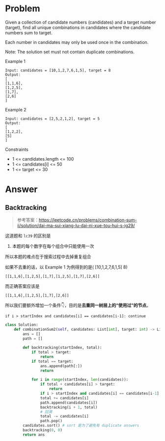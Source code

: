 # Problem
Given a collection of candidate numbers (candidates) and a target number (target), find all unique combinations in candidates where the candidate numbers sum to target.

Each number in candidates may only be used once in the combination.

Note: The solution set must not contain duplicate combinations.

Example 1
```
Input: candidates = [10,1,2,7,6,1,5], target = 8
Output: 
[
[1,1,6],
[1,2,5],
[1,7],
[2,6]
]
```

Example 2
```
Input: candidates = [2,5,2,1,2], target = 5
Output: 
[
[1,2,2],
[5]
]
```

Constraints
- 1 <= candidates.length <= 100
- 1 <= candidates[i] <= 50
- 1 <= target <= 30
# Answer
## Backtracking
> 参考答案：https://leetcode.cn/problems/combination-sum-ii/solution/dai-ma-sui-xiang-lu-dai-ni-xue-tou-hui-s-ig29/

这道题和 `lc39` 的区别是
1. 本题的每个数字在每个组合中只能使用一次

所以本题的难点在于搜索过程中去掉重复组合

如果不去重的话，以 Example 1 为例得到的是( [10,1,2,7,6,1,5] 8)
```
[[1,1,6],[1,2,5],[1,7],[1,2,5],[1,7],[2,6]]
```
而正确答案应该是
```
[[1,1,6],[1,2,5],[1,7],[2,6]]
```
所以我们要额外增加一个条件👇，目的是**去重同一树层上的“使用过”的节点**。
```
if i > startIndex and candidates[i] == candidates[i-1]: continue
```
```python
class Solution:
    def combinationSum2(self, candidates: List[int], target: int) -> List[List[int]]:
        ans = []
        path = []
        
        def backtracking(startIndex, total):
            if total > target:
                return
            if total == target:
                ans.append(path[:])
                return
            
            for i in range(startIndex, len(candidates)):
                if total + candidates[i] > target:
                    return
                if i > startIndex and candidates[i] == candidates[i-1]: continue
                total += candidates[i]
                path.append(candidates[i])
                backtracking(i + 1, total)
                # 回溯
                total -= candidates[i]
                path.pop()
        candidates.sort() # sort 是为了避免有 duplicate answers
        backtracking(0, 0)
        return ans
```